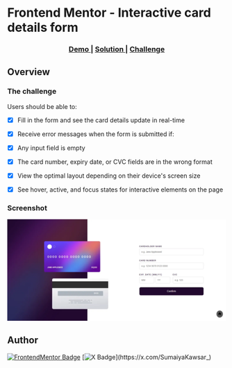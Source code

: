 # Frontend Mentor - Interactive card details form


<div align="center">
  <h3>
    <a href="https://sumaiyakawsar.github.io/frontend-mentor-challenges-using-react/#/project33">
      Demo
    </a>
    <span> | </span>
    <a href="https://github.com/sumaiyakawsar/frontend-mentor-challenges-using-react/tree/main/src/pages/33-interactive-card-details-form">
      Solution
    </a>
    <span> | </span>
    <a href="https://www.frontendmentor.io/challenges/interactive-card-details-form-XpS8cKZDWw">
      Challenge
    </a>
  </h3>
</div>
 

 

## Overview

### The challenge

Users should be able to:

- [x] Fill in the form and see the card details update in real-time
- [x]  Receive error messages when the form is submitted if:
  - [x] Any input field is empty
  - [x] The card number, expiry date, or CVC fields are in the wrong format
- [x] View the optimal layout depending on their device's screen size
- [x] See hover, active, and focus states for interactive elements on the page
 




### Screenshot

![Screenshot](../homepage/images/project33-interactive-card-details-form.webp)

 

   
## Author

[![FrontendMentor Badge](https://img.shields.io/badge/-_SumaiyaKawsar_-3F54A3?style=plastic&labelColor=3F54A3&logo=frontend-mentor&logoColor=white&link=https://www.frontendmentor.io/profile/sumaiyakawsar)](https://www.frontendmentor.io/profile/sumaiyakawsar) [![X Badge](https://img.shields.io/badge/-_SumaiyaKawsar_-black?style=plastic&labelColor=black&logo=X&logoColor=white&link=https://x.com/SumaiyaKawsar_)](https://x.com/SumaiyaKawsar_)